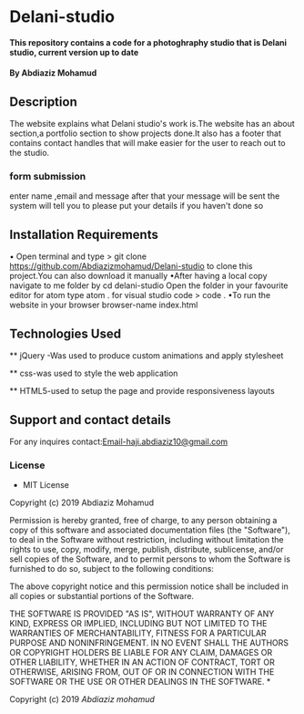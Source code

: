 # Delani-studio
#### This repository contains a code for a photoghraphy studio that is Delani studio, current version up to date
#### By **Abdiaziz Mohamud**
## Description
The website explains what Delani studio's work is.The website has an about section,a portfolio section to show projects done.It also has a footer that contains contact handles that will make easier for the user to reach out to the studio.
### form submission
enter name ,email and message
after that your message will be sent
the system will tell you to please put your details if you haven't done so  

## Installation Requirements

• Open terminal and type > git clone https://github.com/Abdiazizmohamud/Delani-studio to clone this project.You can also download it manually
•After having a local copy navigate to me folder by  cd delani-studio
Open the folder in your favourite editor for atom type atom . for visual studio code > code .
•To run the website in your browser  browser-name index.html

## Technologies Used
 ** jQuery -Was used to produce custom animations and apply stylesheet

 ** css-was used to style the web application

 ** HTML5-used to setup the page and provide responsiveness layouts

## Support and contact details
For any inquires contact:Email-haji.abdiaziz10@gmail.com
### License
* MIT License

Copyright (c) 2019 Abdiaziz Mohamud

Permission is hereby granted, free of charge, to any person obtaining a copy
of this software and associated documentation files (the "Software"), to deal
in the Software without restriction, including without limitation the rights
to use, copy, modify, merge, publish, distribute, sublicense, and/or sell
copies of the Software, and to permit persons to whom the Software is
furnished to do so, subject to the following conditions:

The above copyright notice and this permission notice shall be included in all
copies or substantial portions of the Software.

THE SOFTWARE IS PROVIDED "AS IS", WITHOUT WARRANTY OF ANY KIND, EXPRESS OR
IMPLIED, INCLUDING BUT NOT LIMITED TO THE WARRANTIES OF MERCHANTABILITY,
FITNESS FOR A PARTICULAR PURPOSE AND NONINFRINGEMENT. IN NO EVENT SHALL THE
AUTHORS OR COPYRIGHT HOLDERS BE LIABLE FOR ANY CLAIM, DAMAGES OR OTHER
LIABILITY, WHETHER IN AN ACTION OF CONTRACT, TORT OR OTHERWISE, ARISING FROM,
OUT OF OR IN CONNECTION WITH THE SOFTWARE OR THE USE OR OTHER DEALINGS IN THE
SOFTWARE.
*

Copyright (c) 2019 *Abdiaziz mohamud*

